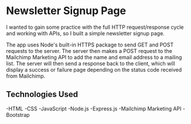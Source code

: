 # Newsletter Signup Page
I wanted to gain some practice with the full HTTP request/response cycle and working with APIs, so I built a simple newsletter signup page. 

The app uses Node's built-in HTTPS package to send GET and POST requests to the server. The server then makes a POST request to the Mailchimp Marketing API to add the name and email address to a mailing list. The server will then send a response back to the client, which will display a success or failure page depending on the status code received from Mailchimp.

## Technologies Used
-HTML
-CSS
-JavaScript
-Node.js
-Express.js
-Mailchimp Marketing API
-Bootstrap